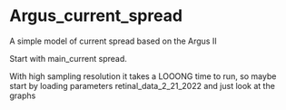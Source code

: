 # Argus_current_spread
A simple model of current spread based on the Argus II

Start with main_current spread.

With high sampling resolution it takes a LOOONG time to run, so maybe start by loading parameters retinal_data_2_21_2022 and just look at the graphs
